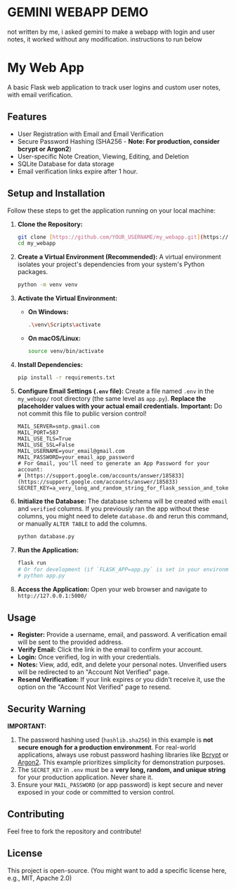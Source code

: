 # GEMINI WEBAPP DEMO

not written by me, i asked gemini to make a webapp with login and user notes, it worked without any modification. instructions to run below

# My Web App

A basic Flask web application to track user logins and custom user notes, with email verification.

## Features

* User Registration with Email and Email Verification
* Secure Password Hashing (SHA256 - **Note: For production, consider bcrypt or Argon2**)
* User-specific Note Creation, Viewing, Editing, and Deletion
* SQLite Database for data storage
* Email verification links expire after 1 hour.

## Setup and Installation

Follow these steps to get the application running on your local machine:

1.  **Clone the Repository:**
    ```bash
    git clone [https://github.com/YOUR_USERNAME/my_webapp.git](https://github.com/YOUR_USERNAME/my_webapp.git)
    cd my_webapp
    ```

2.  **Create a Virtual Environment (Recommended):**
    A virtual environment isolates your project's dependencies from your system's Python packages.
    ```bash
    python -m venv venv
    ```

3.  **Activate the Virtual Environment:**
    * **On Windows:**
        ```bash
        .\venv\Scripts\activate
        ```
    * **On macOS/Linux:**
        ```bash
        source venv/bin/activate
        ```

4.  **Install Dependencies:**
    ```bash
    pip install -r requirements.txt
    ```

5.  **Configure Email Settings (`.env` file):**
    Create a file named `.env` in the `my_webapp/` root directory (the same level as `app.py`).
    **Replace the placeholder values with your actual email credentials.**
    **Important:** Do not commit this file to public version control!
    ```
    MAIL_SERVER=smtp.gmail.com
    MAIL_PORT=587
    MAIL_USE_TLS=True
    MAIL_USE_SSL=False
    MAIL_USERNAME=your_email@gmail.com
    MAIL_PASSWORD=your_email_app_password
    # For Gmail, you'll need to generate an App Password for your account:
    # [https://support.google.com/accounts/answer/185833](https://support.google.com/accounts/answer/185833)
    SECRET_KEY=a_very_long_and_random_string_for_flask_session_and_tokens
    ```

6.  **Initialize the Database:**
    The database schema will be created with `email` and `verified` columns.
    If you previously ran the app without these columns, you might need to delete `database.db` and rerun this command, or manually `ALTER TABLE` to add the columns.
    ```bash
    python database.py
    ```

7.  **Run the Application:**
    ```bash
    flask run
    # Or for development (if `FLASK_APP=app.py` is set in your environment):
    # python app.py
    ```

8.  **Access the Application:**
    Open your web browser and navigate to `http://127.0.0.1:5000/`

## Usage

* **Register:** Provide a username, email, and password. A verification email will be sent to the provided address.
* **Verify Email:** Click the link in the email to confirm your account.
* **Login:** Once verified, log in with your credentials.
* **Notes:** View, add, edit, and delete your personal notes. Unverified users will be redirected to an "Account Not Verified" page.
* **Resend Verification:** If your link expires or you didn't receive it, use the option on the "Account Not Verified" page to resend.

## Security Warning

**IMPORTANT:**
1.  The password hashing used (`hashlib.sha256`) in this example is **not secure enough for a production environment**. For real-world applications, always use robust password hashing libraries like [Bcrypt](https://pypi.org/project/Flask-Bcrypt/) or [Argon2](https://pypi.org/project/argon2-cffi/). This example prioritizes simplicity for demonstration purposes.
2.  The `SECRET_KEY` in `.env` must be a **very long, random, and unique string** for your production application. Never share it.
3.  Ensure your `MAIL_PASSWORD` (or app password) is kept secure and never exposed in your code or committed to version control.

## Contributing

Feel free to fork the repository and contribute!

## License

This project is open-source. (You might want to add a specific license here, e.g., MIT, Apache 2.0)